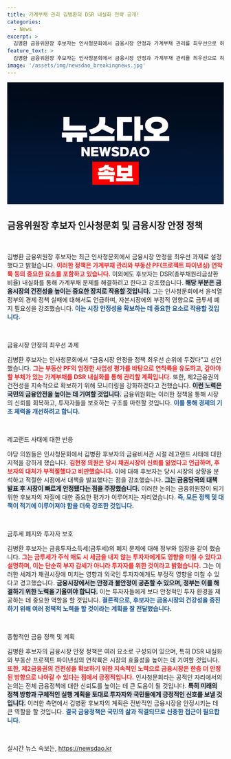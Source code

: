 ```yaml
---
title: 가계부채 관리 김병환의 DSR 내실화 전략 공개!
categories:
  - News
excerpt: >
  김병환 금융위원장 후보자는 인사청문회에서 금융시장 안정과 가계부채 관리를 최우선으로 하겠다고 밝혔습니다. 부동산 PF 연착륙과 금투세 폐지의 필요성도 강조하며, 경제 정책의 실패와 레고랜드 사태를 언급했습니다.
feature_text: >
  김병환 금융위원장 후보자는 인사청문회에서 금융시장 안정과 가계부채 관리를 최우선으로 하겠다고 밝혔습니다. 부동산 PF 연착륙과 금투세 폐지의 필요성도 강조하며, 경제 정책의 실패와 레고랜드 사태를 언급했습니다.
image: '/assets/img/newsdao_breakingnews.jpg'
---
```


<p><img src="/assets/img/newsdao_breakingnews.jpg" alt="koreaapp 속보" /></p>

<h2 data-ke-size="size26">금융위원장 후보자 인사청문회 및 금융시장 안정 정책</h2>

<p data-ke-size="size16">&nbsp;</p>

<p>김병환 금융위원장 후보자는 최근 인사청문회에서 금융시장 안정을 최우선 과제로 설정했다고 밝혔습니다. <b><span style="color: #ee2323;">이러한 정책은 가계부채 관리와 부동산 PF(프로젝트 파이낸싱) 연착륙 등의 중요한 요소를 포함하고 있습니다.</span></b> 이외에도 후보자는 DSR(총부채원리금상환비율) 내실화를 통해 가계부채 문제를 해결하려고 한다고 강조했습니다. <b><span style="background-color: #21538527;">해당 부분은 금융시장의 건전성을 높이는 중요한 장치로 작용할 것입니다.</span></b> 그는 인사청문회에서 윤석열 정부의 경제 정책 실패에 대해서도 언급하며, 자본시장에의 부정적 영향으로 금투세 폐지 필요성을 강조했습니다. <b><span style="color: #1a5490;">이는 시장 안정성을 확보하는 데 중요한 요소로 작용할 것입니다.</span></b></p>

<p data-ke-size="size16">&nbsp;</p>

<p>금융시장 안정의 최우선 과제</p>

<p>김병환 후보자는 인사청문회에서 “금융시장 안정을 정책 최우선 순위에 두겠다”고 선언했습니다. <b><span style="color: #ee2323;">그는 부동산 PF의 엄정한 사업성 평가를 바탕으로 연착륙을 유도하고, 갚아야 할 부채가 있는 가계부채를 DSR 내실화를 통해 관리할 계획입니다.</span></b> 또한, 제2금융권의 건전성을 지속적으로 확보하기 위해 모니터링을 강화하겠다고 전했습니다. <b><span style="background-color: #21538527;">이런 노력은 국민의 금융안전을 높이는 데 기여할 것입니다.</span></b> 금융위원회는 이러한 정책을 통해 시장의 신뢰를 회복하고, 투자자들을 보호하는 구조를 마련할 것입니다. <b><span style="color: #1a5490;">이를 통해 경제의 기초 체력을 개선하려고 합니다.</span></b></p>

<p data-ke-size="size16">&nbsp;</p>

<p>레고랜드 사태에 대한 반응</p>

<p>야당 의원들은 인사청문회에서 김병환 후보자의 금융비서관 시절 레고랜드 사태에 대한 지적을 강하게 했습니다. <b><span style="color: #ee2323;">김현정 의원은 당시 채권시장이 신뢰를 잃었다고 언급하며, 후보자의 대처가 부적절했다고 비판했습니다.</span></b> 이에 대해 후보자는 당시 시장의 상황을 분석하고 적절한 시점에서 대책을 발표했다는 점을 강조했습니다. <b><span style="background-color: #21538527;">그는 금융당국의 대책 발표 후 시장이 빠르게 안정됐다는 점을 주장했습니다.</span></b> 이러한 논의는 금융위원장이 되기 위한 후보자의 자질에 대한 중요한 평가가 이루어지는 자리였습니다. <b><span style="color: #1a5490;">즉, 모든 정책 및 대책이 적기에 이루어져야 함을 더욱 강조한 것입니다.</span></b></p>

<p data-ke-size="size16">&nbsp;</p>

<p>금투세 폐지와 투자자 보호</p>

<p>김병환 후보자는 금융투자소득세(금투세)의 폐지 문제에 대해 정부와 입장을 같이 했습니다. <b><span style="color: #ee2323;">그는 금투세가 주식 매도 시 세금을 내지 않는 투자자에게도 영향을 미칠 수 있다고 설명하며, 이는 단순히 부자 감세가 아니라 투자자를 위한 것이라고 밝혔습니다.</span></b> 그는 이러한 세제가 채권시장에 미치는 영향과 외국인 투자자에게도 부정적 영향을 미칠 수 있다고 경고했습니다. <b><span style="background-color: #21538527;">금융시장에서는 안정과 불안정이 공존할 수 있으며, 정부는 이를 해결하기 위한 노력을 기울여야 합니다.</span></b> 이는 투자자들에게 보다 안정적인 투자 환경을 제공하는 데 중요한 역할을 할 것입니다. <b><span style="color: #1a5490;">결론적으로, 후보자는 금융시장의 건강성을 증진하기 위해 여러 정책적 노력을 할 것이라는 계획을 잘 전달했습니다.</span></b></p>

<p data-ke-size="size16">&nbsp;</p>

<p>종합적인 금융 정책 및 계획</p>

<p>김병환 후보자의 금융시장 안정 정책은 여러 요소로 구성되어 있으며, 특히 DSR 내실화와 부동산 프로젝트 파이낸싱의 연착륙은 시장의 효율성을 높이는 데 기여할 것입니다. <b><span style="color: #ee2323;">또한, 제2금융권의 건전성을 확보하기 위한 지속적인 노력으로 금융시장은 한층 더 안정된 방향으로 나아갈 수 있다는 점에서 긍정적입니다.</span></b> 인사청문회라는 공적인 자리에서의 논의는 전체 금융정책에 대한 신뢰도를 높이는 데 큰 도움이 될 것입니다. <b><span style="background-color: #21538527;">특히 미래의 정책 방향과 구체적인 실행 계획을 토대로 투자자와 국민들에게 긍정적인 신호를 보낼 것입니다.</span></b> 이러한 측면에서 김병환 후보자의 계획은 전반적인 금융시장을 안정시키는 데 큰 역할을 할 것입니다. <b><span style="color: #1a5490;">결국 금융정책은 국민의 삶과 직결되므로 신중한 접근이 필요합니다.</span></b></p>

<p data-ke-size="size16">&nbsp;</p>
실시간 뉴스 속보는, <a href="https://newsdao.kr" rel="dofollow">https://newsdao.kr</a>


